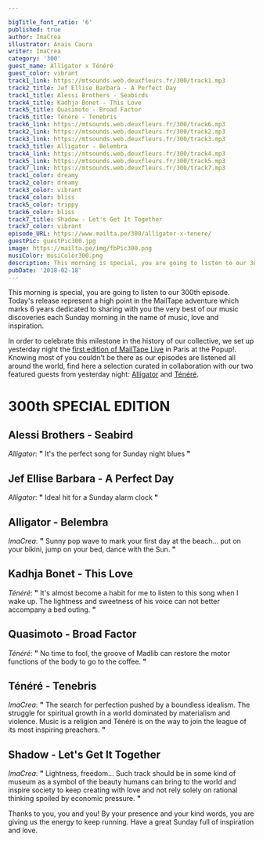 ```yaml
---

bigTitle_font_ratio: '6'
published: true
author: ImaCrea
illustrator: Anais Caura
writer: ImaCrea
category: '300'
guest_name: Alligator x Ténéré
guest_color: vibrant
track1_link: https://mtsounds.web.deuxfleurs.fr/300/track1.mp3
track2_title: Jef Ellise Barbara - A Perfect Day
track1_title: Alessi Brothers - Seabirds
track4_title: Kadhja Bonet - This Love
track5_title: Quasimoto - Broad Factor
track6_title: Ténéré - Tenebris
track6_link: https://mtsounds.web.deuxfleurs.fr/300/track6.mp3
track2_link: https://mtsounds.web.deuxfleurs.fr/300/track2.mp3
track3_link: https://mtsounds.web.deuxfleurs.fr/300/track3.mp3
track3_title: Alligator - Belembra
track4_link: https://mtsounds.web.deuxfleurs.fr/300/track4.mp3
track5_link: https://mtsounds.web.deuxfleurs.fr/300/track5.mp3
track7_link: https://mtsounds.web.deuxfleurs.fr/300/track7.mp3
track1_color: dreamy
track2_color: dreamy
track3_color: vibrant
track4_color: bliss
track5_color: trippy
track6_color: bliss
track7_title: Shadow - Let's Get It Together
track7_color: vibrant
episode_URL: https://www.mailta.pe/300/alligator-x-tenere/
guestPic: guestPic300.jpg
image: https://mailta.pe/img/fbPic300.png
musiColor: musiColor300.png
description: This morning is special, you are going to listen to our 300th episode. Today's release represent a high point in the MailTape adventure which marks 6 years dedicated to sharing with you the very best of our music discoveries each Sunday morning in the name of music, love and inspiration.
pubDate: '2018-02-18'
---
```

This morning is special, you are going to listen to our 300th episode. Today's release represent a high point in the MailTape adventure which marks 6 years dedicated to sharing with you the very best of our music discoveries each Sunday morning in the name of music, love and inspiration.
  
In order to celebrate this milestone in the history of our collective, we set up yesterday night the [first edition of MailTape Live](https://www.facebook.com/events/324160978078937/) in Paris at the Popup!. Knowing most of you couldn't be there as our episodes are listened all around the world, find here a selection curated in collaboration with our two featured guests from yesterday night: [Alligator](https://www.facebook.com/alligator.musique/) and [Ténéré](https://www.facebook.com/teneremusic/).


# 300th SPECIAL EDITION

## Alessi Brothers - Seabird
_Alligator_: **"** It's the perfect song for Sunday night blues **"** 

## Jef Ellise Barbara - A Perfect Day
_Alligator_: **"** Ideal hit for a Sunday alarm clock **"** 

## Alligator - Belembra
_ImaCrea_: **"** Sunny pop wave to mark your first day at the beach... put on your bikini, jump on your bed, dance with the Sun. **"** 

## Kadhja Bonet - This Love
_Ténéré_: **"** It's almost become a habit for me to listen to this song when I wake up. The lightness and sweetness of his voice can not better accompany a bed outing. **"** 

## Quasimoto - Broad Factor
_Ténéré_: **"** No time to fool, the groove of Madlib can restore the motor functions of the body to go to the coffee. **"** 

## Ténéré - Tenebris
_ImaCrea_: **"** The search for perfection pushed by a boundless idealism. The struggle for spiritual growth in a world dominated by materialism and violence. Music is a religion and Ténéré is on the way to join the league of its most inspiring preachers. **"** 

## Shadow - Let's Get It Together
_ImaCrea_: **"** Lightness, freedom... Such track should be in some kind of museum as a symbol of the beauty humans can bring to the world and inspire society to keep creating with love and not rely solely on rational thinking spoiled by economic pressure. **"** 

Thanks to you, you and you! By your presence and your kind words, you are giving us the energy to keep running. Have a great Sunday full of inspiration and love.

